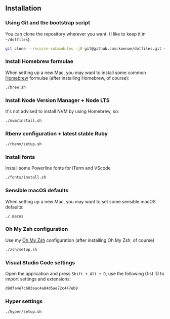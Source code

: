 ## Installation

### Using Git and the bootstrap script

You can clone the repository wherever you want. (I like to keep it in `~/dotfiles`).

```bash
git clone --recurse-submodules -j8 git@github.com:koenoe/dotfiles.git ~/dotfiles && cd ~/dotfiles
```

### Install Homebrew formulae

When setting up a new Mac, you may want to install some common [Homebrew](https://brew.sh/) formulae (after installing Homebrew, of course):

```bash
./brew.sh
```

### Install Node Version Manager + Node LTS

It's not advised to install NVM by using Homebrew, so:
```bash
./nvm/install.sh
```

### Rbenv configuration + latest stable Ruby

```bash
./rbenv/setup.sh
```

### Install fonts

Install some Powerline fonts for iTerm and VScode
```bash
./fonts/install.sh
```

### Sensible macOS defaults

When setting up a new Mac, you may want to set some sensible macOS defaults:

```bash
./.macos
```

### Oh My Zsh configuration

Use my [Oh My Zsh](https://github.com/robbyrussell/oh-my-zsh) configuration (after installing Oh My Zsh, of course)

```bash
./zsh/setup.sh
```

### Visual Studio Code settings

Open the application and press `Shift + Alt + D`, use the following Gist ID to import settings and extensions:

```bash
d9dfa4e7c603aac4a84d5ae72c447eb8
```

### Hyper settings

```bash
./hyper/setup.sh
```
